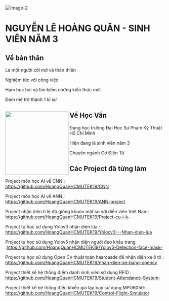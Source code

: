  ![image-2](https://user-images.githubusercontent.com/105483714/175805033-d5c42b6e-c071-48c0-8001-b5c1935363ca.png)
# NGUYỄN LÊ HOÀNG QUÂN - SINH VIÊN NĂM 3



## Về bản thân 
Là một người cởi mở và thân thiên 

Nghiêm túc với công việc 

Ham học hỏi và tìm kiếm những kiến thức mới 

Đam mê trở thành 1 kĩ sư 


## Về Học Vấn  <a href="https://github.com/HoangQuanHCMUTEK19/Hoang-Quan-"><img align="left" width="auto" height="200" src="https://encrypted-tbn0.gstatic.com/images?q=tbn:ANd9GcQ9ScVnWD69evDqRsfGEFdWNOvPMuU-zecU0to6Ahjfn_ta5mFaKQqefWgccI1UrkPfrIE&usqp=CAU"></a>

Đang học trường Đại Học Sư Phạm Kỹ Thuật Hồ Chí Minh     
                          
Hiện đang là sinh viên năm 3                             

Chuyên ngành Cơ Điện Tử 

## Các Project đã từng làm 

Project môn học AI về CNN : https://github.com/HoangQuanHCMUTEK19/CNN

Project môn học AI về ANN : https://github.com/HoangQuanHCMUTEK19/ANN-project

Project nhận diện tỉ lệ độ giống khuôn mặt so với diễn viên Việt Nam: https://github.com/HoangQuanHCMUTEK19/Project-cu-i-k-

Project tự học sử dụng Yolov3 nhận diện lửa : https://github.com/HoangQuanHCMUTEK19/Yolocv3---Nhan-dien-lua

Project tự học sử dụng Yolov5 nhận diện người đeo khẩu trang :https://github.com/HoangQuanHCMUTEK19/Yolov5-Detection-face-mask-

Project tự học sử dụng Open Cv thuật toán haarcasde để nhận diện xe ô tô : https://github.com/HoangQuanHCMUTEK19/nhan-dien-xe-bang-opencv

Project thiết kế hệ thống điểm danh sinh viên sử dụng RFID : https://github.com/HoangQuanHCMUTEK19/Student-Attendance-System-

Project thiết kế hệ thống điều khiển giả lập bay sử dụng MPU6050: https://github.com/HoangQuanHCMUTEK19/Control-Flight-Simulator






